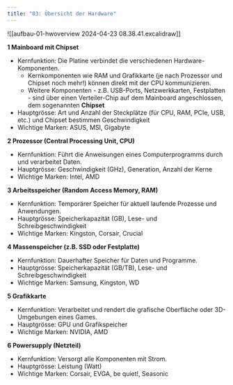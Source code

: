 ```yaml
---
title: "03: Übersicht der Hardware"
---
```



![[aufbau-01-hwoverview 2024-04-23 08.38.41.excalidraw]]

**1 Mainboard mit Chipset**
- Kernfunktion: Die Platine verbindet die verschiedenen Hardware-Komponenten. 
	- Kernkomponenten wie RAM und Grafikkarte (je nach Prozessor und Chipset noch mehr!) können direkt mit der CPU kommunizieren.
	- Weitere Komponenten - z.B. USB-Ports, Netzwerkkarten, Festplatten - sind über einen Verteiler-Chip auf dem Mainboard angeschlossen, dem sogenannten **Chipset**
- Hauptgrösse: Art und Anzahl der Steckplätze (für CPU, RAM, PCIe, USB, etc.) und Chipset bestimmen Geschwindigkeit
- Wichtige Marken: ASUS, MSI, Gigabyte

**2 Prozessor (Central Processing Unit, CPU)**
- Kernfunktion: Führt die Anweisungen eines Computerprogramms durch und verarbeitet Daten.
- Hauptgrösse: Geschwindigkeit (GHz), Generation, Anzahl der Kerne
- Wichtige Marken: Intel, AMD

**3 Arbeitsspeicher (Random Access Memory, RAM)**
- Kernfunktion: Temporärer Speicher für aktuell laufende Prozesse und Anwendungen.
- Hauptgrösse: Speicherkapazität (GB), Lese- und Schreibgeschwindigkeit
- Wichtige Marken: Kingston, Corsair, Crucial

**4 Massenspeicher (z.B. SSD oder Festplatte)**
- Kernfunktion: Dauerhafter Speicher für Daten und Programme.
- Hauptgrösse: Speicherkapazität (GB/TB), Lese- und Schreibgeschwindigkeit
- Wichtige Marken: Samsung, Kingston, WD

**5 Grafikkarte**
- Kernfunktion: Verarbeitet und rendert die grafische Oberfläche oder 3D-Umgebungen eines Games.
- Hauptgrösse: GPU und Grafikspeicher
- Wichtige Marken: NVIDIA, AMD

**6 Powersupply (Netzteil)**
- Kernfunktion: Versorgt alle Komponenten mit Strom.
- Hauptgrösse: Leistung (Watt)
- Wichtige Marken: Corsair, EVGA, be quiet!, Seasonic

